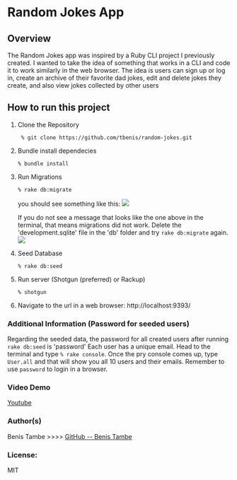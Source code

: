 # Random Jokes App

## Overview

The Random Jokes app was inspired by a Ruby CLI project I previously created. I wanted to take the idea of something that works in a CLI and code it to work similarly in the web browser. 
The idea is users can sign up or log in, create an archive of their favorite dad jokes, edit and delete jokes they create, and also view jokes collected by other users

## How to run this project
1. Clone the Repository
    ``` 
     % git clone https://github.com/tbenis/random-jokes.git
    ```
2. Bundle install dependecies
    ``` 
    % bundle install
   ```
3. Run Migrations
    ``` 
    % rake db:migrate
   ```
    you should see something like this:
        ![](https://phase2-images.s3.amazonaws.com/Screen+Shot+2021-04-30+at+7.20.03+AM.png)
    
    If you do not see a message that looks like the one above in the terminal, that means migrations did not work. Delete the 'development.sqlite' file in the 'db' folder and try ```rake db:migrate``` again.
    ![](https://phase2-images.s3.amazonaws.com/Screen+Shot+2021-04-30+at+7.18.44+AM.png)

4. Seed Database
    ``` 
    % rake db:seed
   ```
5. Run server (Shotgun (preferred) or Rackup)
    ``` 
   % shotgun
   ```
6. Navigate to the url in a web browser:
    http://localhost:9393/

### Additional Information (Password for seeded users)
Regarding the seeded data, the password for all created users after running ```rake db:seed```  is 'password'
Each user has a unique email. Head to the terminal and type ```% rake console```. Once the pry console comes up, type ```User.all```  and that will show you all 10 users and their emails. Remember to use ```password``` to login in a browser.



### Video Demo
<a href="https://www.youtube.com/watch?v=juoTqJ3lNx8" target="_blank">Youtube</a>

### Author(s)
 Benis Tambe >>>> [GitHub -- Benis Tambe](https://github.com/tbenis)
### License:
MIT